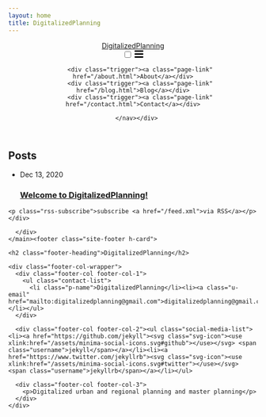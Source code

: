 ```yaml
---
layout: home
title: DigitalizedPlanning
---
```


<!DOCTYPE html>
<html lang="en"><head>
  <meta charset="utf-8">
  <meta name="viewport" content="width=device-width, initial-scale=1">
  
<!-- Begin Jekyll SEO tag v2.7.1 -->
<title>DigitalizedPlanning</title>
<meta name="generator" content="Jekyll v4.1.1" />
<meta property="og:title" content="DigitalizedPlanning" />
<meta property="og:locale" content="en_US" />
<meta name="description" content="Digitalized urban and regional planning and master planning" />
<meta property="og:description" content="Digitalized urban and regional planning and master planning" />
<link rel="canonical" href="http://localhost:4000/" />
<meta property="og:url" content="http://localhost:4000/" />
<meta property="og:site_name" content="DigitalizedPlanning" />
<meta name="twitter:card" content="summary" />
<meta property="twitter:title" content="DigitalizedPlanning" />
<script type="application/ld+json">
{"@type":"WebSite","url":"http://localhost:4000/","headline":"DigitalizedPlanning","description":"Digitalized urban and regional planning and master planning  ","name":"DigitalizedPlanning","@context":"https://schema.org"}</script>
<!-- End Jekyll SEO tag -->

<link rel="stylesheet" href="/assets/main.css"><link type="application/atom+xml" rel="alternate" href="http://localhost:4000/feed.xml" title="DigitalizedPlanning" /></head>
<body><header class="site-header" role="banner">

  <div class="wrapper"><a class="site-title" rel="author" href="/">DigitalizedPlanning</a><nav class="site-nav">
        <input type="checkbox" id="nav-trigger" class="nav-trigger" />
        <label for="nav-trigger">
          <span class="menu-icon">
            <svg viewBox="0 0 18 15" width="18px" height="15px">
              <path d="M18,1.484c0,0.82-0.665,1.484-1.484,1.484H1.484C0.665,2.969,0,2.304,0,1.484l0,0C0,0.665,0.665,0,1.484,0 h15.032C17.335,0,18,0.665,18,1.484L18,1.484z M18,7.516C18,8.335,17.335,9,16.516,9H1.484C0.665,9,0,8.335,0,7.516l0,0 c0-0.82,0.665-1.484,1.484-1.484h15.032C17.335,6.031,18,6.696,18,7.516L18,7.516z M18,13.516C18,14.335,17.335,15,16.516,15H1.484 C0.665,15,0,14.335,0,13.516l0,0c0-0.82,0.665-1.483,1.484-1.483h15.032C17.335,12.031,18,12.695,18,13.516L18,13.516z"/>
            </svg>
          </span>
        </label>

        <div class="trigger"><a class="page-link" href="/about.html">About</a></div>
		<div class="trigger"><a class="page-link" href="/blog.html">Blog</a></div>
		<div class="trigger"><a class="page-link" href="/contact.html">Contact</a></div>
		
      </nav></div>
</header>
<main class="page-content" aria-label="Content">
      <div class="wrapper">
        <div class="home">
<h2 class="post-list-heading">Posts</h2>
    <ul class="post-list"><li><span class="post-meta">Dec 13, 2020</span>
        <h3>
          <a class="post-link" href="/jekyll/update/2020/12/13/welcome-to-jekyll.html">
            Welcome to DigitalizedPlanning!
          </a>
        </h3></li></ul>

    <p class="rss-subscribe">subscribe <a href="/feed.xml">via RSS</a></p></div>

      </div>
    </main><footer class="site-footer h-card">
  <data class="u-url" href="/"></data>

  <div class="wrapper">

    <h2 class="footer-heading">DigitalizedPlanning</h2>

    <div class="footer-col-wrapper">
      <div class="footer-col footer-col-1">
        <ul class="contact-list">
          <li class="p-name">DigitalizedPlanning</li><li><a class="u-email" href="mailto:digitalizedplanning@gmail.com">digitalizedplanning@gmail.com</a></li></ul>
      </div>

      <div class="footer-col footer-col-2"><ul class="social-media-list"><li><a href="https://github.com/jekyll"><svg class="svg-icon"><use xlink:href="/assets/minima-social-icons.svg#github"></use></svg> <span class="username">jekyll</span></a></li><li><a href="https://www.twitter.com/jekyllrb"><svg class="svg-icon"><use xlink:href="/assets/minima-social-icons.svg#twitter"></use></svg> <span class="username">jekyllrb</span></a></li></ul>
</div>

      <div class="footer-col footer-col-3">
        <p>Digitalized urban and regional planning and master planning</p>
      </div>
    </div>

  </div>

</footer>
</body>

</html>

